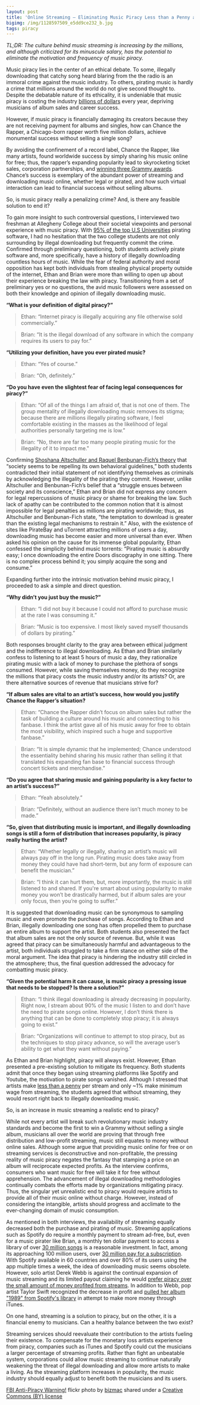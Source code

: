 ```yaml
---
layout: post
title: 'Online Streaming — Eliminating Music Piracy Less than a Penny at a Time'
bigimg: /img/1128597509_e5dd9ce232_b.jpg
tags: piracy
---
```

*TL;DR: The culture behind music streaming is increasing by the millions, and although criticized for its minuscule salary, has the potential to eliminate the motivation and frequency of music piracy.*

Music piracy lies in the center of an ethical debate. To some, illegally downloading that catchy song heard blaring from the the radio is an immoral crime against the music industry. To others, pirating music is hardly a crime that millions around the world do not give second thought to. Despite the debatable nature of its ethicality, it is undeniable that music piracy is costing the industry [billions of dollars](http://www.gao.gov/products/GAO-10-423) every year, depriving musicians of album sales and career success.

However, if music piracy is financially damaging its creators because they are not receiving payment for albums and singles, how can Chance the Rapper, a Chicago-born rapper worth five million dollars, achieve monumental success without selling a single song? 

By avoiding the confinement of a record label, Chance the Rapper, like many artists, found worldwide success by simply sharing his music online for free; thus, the rapper’s expanding popularity lead to skyrocketing ticket sales, corporation partnerships, and [winning three Grammy awards](http://www.chicagotribune.com/entertainment/chicagoinc/ct-chance-the-rapper-grammy-awards-20170212-story.html). Chance’s success is exemplary of the abundant power of streaming and downloading music online, whether legal or pirated, and how such virtual interaction can lead to financial success without selling albums. 

So, is music piracy really a penalizing crime? And, is there any feasible solution to end it?

To gain more insight to such controversial questions, I interviewed two freshman at Allegheny College about their societal viewpoints and personal experience with music piracy. With [95% of the top U.S Universities](https://www.revulytics.com/resources/stat-watch) pirating software, I had no hesitation that the two college students are not only surrounding by illegal downloading but frequently commit the crime. Confirmed through preliminary questioning, both students actively pirate software and, more specifically, have a history of illegally downloading countless hours of music. While the fear of federal authority and moral opposition has kept both individuals from stealing physical property outside of the internet, Ethan and Brian were more than willing to open up about their experience breaking the law with piracy. Transitioning from a set of preliminary yes or no questions, the avid music followers were assessed on both their knowledge and opinion of illegally downloading music. 

**“What is your definition of digital piracy?”**
>Ethan: “Internet piracy is illegally acquiring any file otherwise sold commercially.”

>Brian: “It is the illegal download of any software in which the company requires its users to pay for.”

**“Utilizing your definition, have you ever pirated music?**
>Ethan: “Yes of course.”

>Brian: “Oh, definitely.”

**“Do you have even the slightest fear of facing legal consequences for piracy?”**
>Ethan: “Of all of the things I am afraid of, that is not one of them. The group mentality of illegally downloading music removes its      stigma; because there are millions illegally pirating software, I feel comfortable existing in the masses as the likelihood of legal    authorities personally targeting me is low.”

>Brian: “No, there are far too many people pirating music for the illegality of it to impact me."

Confirming [Shoshana Altschuller and Raquel Benbunan-Fich’s theory](https://link.springer.com/article/10.1007/s10676-008-9179-1) that “society seems to be repelling its own behavioral guidelines,” both students contradicted their initial statement of not identifying themselves as criminals by acknowledging the illegality of the pirating they commit. However, unlike Altschuller and Benbunan-Fich’s belief that a “struggle ensues between society and its conscience,” Ethan and Brian did not express any concern for legal repercussions of music piracy or shame for breaking the law. Such lack of apathy can be contributed to the common notion that it is almost impossible for legal penalties as millions are pirating worldwide; thus, as Altschuller and Benbunan-Fich state, “the temptation to download is greater than the existing legal mechanisms to restrain it.” Also, with the existence of sites like PirateBay and uTorrent attracting millions of users a day, downloading music has become easier and more universal than ever. When asked his opinion on the cause for its immense global popularity, Ethan confessed the simplicity behind music torrents: “Pirating music is absurdly easy; I once downloading the entire Doors discography in one sitting. There is no complex process behind it; you simply acquire the song and consume.”
 
Expanding further into the intrinsic motivation behind music piracy, I proceeded to ask a simple and direct question.

**“Why didn’t you just buy the music?”**
>Ethan: “I did not buy it because I could not afford to purchase music at the rate I was consuming it.”

>Brian: “Music is too expensive. I most likely saved myself thousands of dollars by pirating.” 

Both responses brought clarity to the gray area between ethical judgment and the indifference to illegal downloading. As Ethan and Brian similarly confess to listening to at least 5 hours of music a day, they rationalize pirating music with a lack of money to purchase the plethora of songs consumed. However, while saving themselves money, do they recognize the millions that piracy costs the music industry and/or its artists? Or, are there alternative sources of revenue that musicians strive for?

**“If album sales are vital to an artist’s success, how would you justify Chance the Rapper’s situation?**
>Ethan: “Chance the Rapper didn’t focus on album sales but rather the task of building a culture around his music and connecting to       his fanbase. I think the artist gave all of his music away for free to obtain the most visibility, which inspired such a huge and       supportive fanbase.”

>Brian: “It is simple dynamic that he implemented; Chance understood the essentiality behind sharing his music rather than selling       it that translated his expanding fan base to financial success through concert tickets and merchandise.”

**“Do you agree that sharing music and gaining popularity is a key factor to an artist’s success?”**
>Ethan: “Yeah absolutely.”

>Brian: “Definitely, without an audience there isn’t much money to be made.”

**“So, given that distributing music is important, and illegally downloading songs is still a form of distribution that increases popularity, is piracy really hurting the artist?**
>Ethan: “Whether legally or illegally, sharing an artist’s music will always pay off in the long run. Pirating music does take away       from money they could have had short-term, but any form of exposure can benefit the musician.”

>Brian: “I think it can hurt them, but, more importantly, the music is still listened to and shared. If you're smart about using popularity to make money you won’t be drastically harmed, but if album sales are your only focus, then you’re going to suffer.” 

It is suggested that downloading music can be synonymous to sampling music and even promote the purchase of songs. According to Ethan and Brian, illegally downloading one song has often propelled them to purchase an entire album to support the artist. Both students also presented the fact that album sales are not the only source of revenue. But, while it was agreed that piracy can be simultaneously harmful and advantageous to the artist, both individuals struggled to take a firm stance on either side of the moral argument. The idea that piracy is hindering the industry still circled in the atmosphere; thus, the final question addressed the advocacy for combatting music piracy.

**“Given the potential harm it can cause, is music piracy a pressing issue that needs to be stopped? Is there a solution?”**
>Ethan: “I think illegal downloading is already decreasing in popularity. Right now, I stream about 90% of the music I listen to and don’t have the need to pirate songs online. However, I don’t think there is anything that can be done to completely stop piracy; it is always going to exist.”

>Brian: “Organizations will continue to attempt to stop piracy, but as the techniques to stop piracy advance, so will the average       user’s ability to get what they want without paying.”

As Ethan and Brian highlight, piracy will always exist. However, Ethan presented a pre-existing solution to mitigate its frequency. Both students admit that once they began using streaming platforms like Spotify and Youtube, the motivation to pirate songs vanished. Although I stressed that artists make [less than a penny](http://www.informationisbeautiful.net/visualizations/how-much-do-music-artists-earn-online-2015-remix/) per stream and only ~1% make minimum wage from streaming, the students agreed that without streaming, they would resort right back to illegally downloading music. 

So, is an increase in music streaming a realistic end to piracy?

While not every artist will break such revolutionary music industry standards and become the first to win a Grammy without selling a single album, musicians all over the world are proving that through free distribution and low-profit streaming, music still equates to money without online sales. Although some argue that providing music online for free or on streaming services is deconstructive and non-profitable, the pressing reality of music piracy negates the fantasy that stamping a price on an album will reciprocate expected profits. As the interview confirms, consumers who want music for free will take it for free without apprehension. The advancement of illegal downloading methodologies continually combats the efforts made by organizations mitigating piracy. Thus, the singular yet unrealistic end to piracy would require artists to provide all of their music online without charge. However, instead of considering the intangible, artists should progress and acclimate to the ever-changing domain of music consumption.

As mentioned in both interviews, the availability of streaming equally decreased both the purchase and pirating of music. Streaming applications such as Spotify do require a monthly payment to stream ad-free, but, even for a music pirater like Brian, a monthly ten dollar payment to access a library of over [30 million songs](http://expandedramblings.com/index.php/spotify-statistics/) is a reasonable investment. In fact, among its approaching 100 million users, over [30 million pay for a subscription](https://www.forbes.com/sites/hughmcintyre/2016/03/21/with-30-million-users-spotify-is-gaining-subscribers-faster-and-faster/#4034555f45c3). With Spotify available in 60 countries and over 80% of its users using the app multiple times a week, the idea of downloading music seems obsolete. However, solo artist Derek Webb is against the continual expansion of music streaming and its limited payout claiming he would [prefer piracy over the small amount of money profited from streams](http://derekwebb.tumblr.com/post/13503899950/giving-it-away-how-free-music-makes-more-than). In addition to Webb, pop artist Taylor Swift recognized the decrease in profit and [pulled her album "1989" from Spotify's library](http://money.cnn.com/2014/11/03/media/taylor-swift-spotify/index.html) in attempt to make more money through iTunes.

On one hand, streaming is a solution to piracy, but on the other, it is a financial enemy to musicians. Can a healthy balance between the two exist?

Streaming services should reevaluate their contribution to the artists fueling their existence. To compensate for the monetary loss artists experience from piracy, companies such as iTunes and Spotify could cut the musicians a larger percentage of streaming profits. Rather than fight an unbeatable system, corporations could allow music streaming to continue naturally weakening the threat of illegal downloading and allow more artists to make a living. As the streaming platform increases in popularity, the music industry should equally adjust to benefit both the musicians and its users. 

<a title="FBI Anti-Piracy Warning!" href="https://flickr.com/photos/bizmac/1128597509">FBI Anti-Piracy Warning!</a> flickr photo by <a href="https://flickr.com/people/bizmac">bizmac</a> shared under a <a href="https://creativecommons.org/licenses/by/2.0/">Creative Commons (BY) license</a> 
